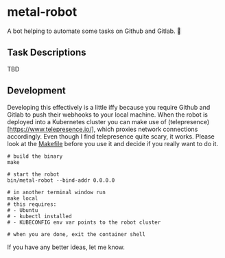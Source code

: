 # metal-robot

A bot helping to automate some tasks on Github and Gitlab. 🤖

## Task Descriptions

TBD

## Development

Developing this effectively is a little iffy because you require Github and Gitlab to push their webhooks to your local machine. When the robot is deployed into a Kubernetes cluster you can make use of (telepresence)[https://www.telepresence.io/], which proxies network connections accordingly. Even though I find telepresence quite scary, it works. Please look at the [Makefile](Makefile) before you use it and decide if you really want to do it.

```
# build the binary
make

# start the robot
bin/metal-robot --bind-addr 0.0.0.0

# in another terminal window run
make local
# this requires:
# - Ubuntu
# - kubectl installed
# - KUBECONFIG env var points to the robot cluster

# when you are done, exit the container shell
```

If you have any better ideas, let me know.
